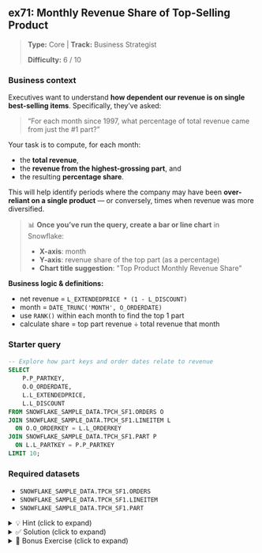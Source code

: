 ## ex71: Monthly Revenue Share of Top-Selling Product

> **Type:** Core | **Track:** Business Strategist  
>
> **Difficulty:** 6 / 10

### Business context
Executives want to understand **how dependent our revenue is on single best-selling items**. Specifically, they’ve asked:  
> “For each month since 1997, what percentage of total revenue came from just the #1 part?”

Your task is to compute, for each month:
- the **total revenue**,
- the **revenue from the highest-grossing part**, and
- the resulting **percentage share**.

This will help identify periods where the company may have been **over-reliant on a single product** — or conversely, times when revenue was more diversified.

> 📊 **Once you’ve run the query, create a bar or line chart** in Snowflake:
> - **X-axis**: month  
> - **Y-axis**: revenue share of the top part (as a percentage)  
> - **Chart title suggestion**: "Top Product Monthly Revenue Share"

**Business logic & definitions:**
* net revenue = `L_EXTENDEDPRICE * (1 - L_DISCOUNT)`
* month = `DATE_TRUNC('MONTH', O_ORDERDATE)`
* use `RANK()` within each month to find the top 1 part
* calculate share = top part revenue ÷ total revenue that month

### Starter query
```sql
-- Explore how part keys and order dates relate to revenue
SELECT
    P.P_PARTKEY,
    O.O_ORDERDATE,
    L.L_EXTENDEDPRICE,
    L.L_DISCOUNT
FROM SNOWFLAKE_SAMPLE_DATA.TPCH_SF1.ORDERS O
JOIN SNOWFLAKE_SAMPLE_DATA.TPCH_SF1.LINEITEM L
  ON O.O_ORDERKEY = L.L_ORDERKEY
JOIN SNOWFLAKE_SAMPLE_DATA.TPCH_SF1.PART P
  ON L.L_PARTKEY = P.P_PARTKEY
LIMIT 10;
```

### Required datasets

* `SNOWFLAKE_SAMPLE_DATA.TPCH_SF1.ORDERS`
* `SNOWFLAKE_SAMPLE_DATA.TPCH_SF1.LINEITEM`
* `SNOWFLAKE_SAMPLE_DATA.TPCH_SF1.PART`

<details>
<summary>💡 Hint (click to expand)</summary>

#### How to think about it

Start by computing net revenue per `(month, part_key)`. Then:
1. Use `RANK()` to find the top part per month.
2. Compute total revenue per month as a second CTE.
3. Join both together to calculate the percentage share.

#### Helpful SQL concepts

`GROUP BY`, `SUM()`, `RANK() OVER (PARTITION BY … ORDER BY …)`, `QUALIFY`, `JOIN`, arithmetic

</details>

<details>
<summary>✅ Solution (click to expand)</summary>

#### Working query

```sql
WITH monthly_part_revenue AS (
  SELECT
    DATE_TRUNC('MONTH', O.O_ORDERDATE) AS order_month,
    P.P_PARTKEY AS part_key,
    SUM(L.L_EXTENDEDPRICE * (1 - L.L_DISCOUNT)) AS net_revenue
  FROM SNOWFLAKE_SAMPLE_DATA.TPCH_SF1.ORDERS O
  JOIN SNOWFLAKE_SAMPLE_DATA.TPCH_SF1.LINEITEM L ON O.O_ORDERKEY = L.L_ORDERKEY
  JOIN SNOWFLAKE_SAMPLE_DATA.TPCH_SF1.PART P ON L.L_PARTKEY = P.P_PARTKEY
  WHERE O.O_ORDERDATE >= '1997-01-01'
  GROUP BY order_month, part_key
),
top_part_per_month AS (
  SELECT
    order_month,
    part_key,
    net_revenue,
    RANK() OVER (PARTITION BY order_month ORDER BY net_revenue DESC) AS part_rank
  FROM monthly_part_revenue
  QUALIFY part_rank = 1
),
monthly_total AS (
  SELECT
    order_month,
    SUM(net_revenue) AS total_revenue
  FROM monthly_part_revenue
  GROUP BY order_month
)
SELECT
    t.order_month,
    t.part_key AS top_part_key,
    t.net_revenue AS top_part_revenue,
    m.total_revenue,
    t.net_revenue / m.total_revenue AS top_part_share
FROM top_part_per_month t
JOIN monthly_total m
  ON t.order_month = m.order_month
ORDER BY t.order_month;
```

#### Why this works

We first compute monthly revenue by part, then rank the parts to isolate the top performer per month. We then join that with the total revenue for the same month to calculate the share — giving insight into product concentration over time.

Your visual should look as follows:

![alt text](../../../img/solutions/ex71-line-chart.png)

#### Business answer

The resulting chart shows that also over time, our revenue is never driven by a single item in our portfolio. 
No single product accounts for anywhere near a percent of our total monthly revenue. Though the recent spike is concerning.  
This metric could help track dependency and resilience in the product portfolio.

#### Take-aways

* Use `RANK()` with `PARTITION BY` to isolate top performers within groups.
* Combining CTEs allows you to layer logic clearly and scalably.
* Time + entity grouping unlocks powerful trends.

</details>

<details>
<summary>🎁 Bonus Exercise (click to expand)</summary>

Does the conclusion change if one looks at weekly or daily data? 

</details>
